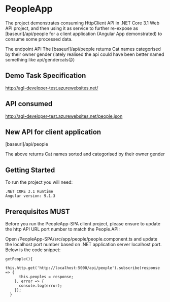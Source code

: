 # PeopleApp

The project demonstrates consuming HttpClient API in .NET Core 3.1 Web API project, and then using it as service to further re-expose as [baseurl]/api/people for a client application (Angular App demonstrated) to consume some processed data.

The endpoint API The [baseurl]/api/people returns Cat names categorised by their owner gender (lately realised the api could have been better named something like api/gendercats😊)

## Demo Task Specification

http://agl-developer-test.azurewebsites.net/

## API consumed 

http://agl-developer-test.azurewebsites.net/people.json

## New API for client application

[baseurl]/api/people

The above returns Cat names sorted and categorised by their owner gender

## Getting Started

To run the project you will need:

```
.NET CORE 3.1 Runtime
Angular version: 9.1.3
```

## Prerequisites MUST

Before you run the PeopleApp-SPA client project, please ensure to update the http API URL port number to match the People.API:

Open /PeopleApp-SPA/src/app/people/people.component.ts and update the localhost port number based on .NET application server localhost port. Below is the code snippet:

```
getPeople(){
    this.http.get('http://localhost:5000/api/people').subscribe(response => {
      this.peoples = response;
    }, error => {
      console.log(error);
    });
  }
```

